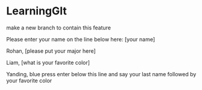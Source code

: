 # LearningGIt
make a new branch to contain this feature

Please enter your name on the line below here:
[your name]

Rohan, [please put your major here]

Liam, [what is your favorite color]

Yanding, blue
press enter below this line and say your last name followed by your favorite color
